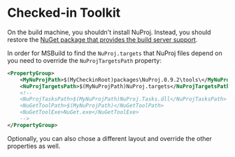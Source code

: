 # Checked-in Toolkit

On the build machine, you shouldn't install NuProj. Instead, you should restore
the [NuGet package that provides the build server support](http://www.nuget.org/packages/NuProj).

In order for MSBuild to find the `NuProj.targets` that NuProj files depend on
you need to override the `NuProjTargetsPath` property:

```xml
<PropertyGroup>
    <MyNuProjPath>$(MyCheckinRoot)packages\NuProj.0.9.2\tools\</MyNuProjPath>
    <NuProjTargetsPath>$(MyNuProjPath)NuProj.targets</NuProjTargetsPath>
    <!--
    <NuProjTasksPath>$(MyNuProjPath)NuProj.Tasks.dll</NuProjTasksPath>
    <NuGetToolPath>$(MyNuProjPath)</NuGetToolPath>
    <NuGetToolExe>NuGet.exe</NuGetToolExe>
    -->
</PropertyGroup>
```

Optionally, you can also chose a different layout and override the other
properties as well.
